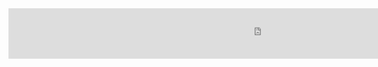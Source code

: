 <html><head><base target="_blank"></head><body><div id="fr" data="<iframe width=&quot;1000px&quot; height=&quot;1000px&quot; src=&quot;https://images-opensocial.googleusercontent.com/gadgets/ifr?url=https://cdn.jsdelivr.net/gh/yrgen73/12@a123adec162beb14858ce684f98e50784b452be1/12.xml&amp;container=ig&quot; frameborder=&quot;0&quot; allowfullscreen></iframe>"><iframe width="1000px" height="100px" src="https://images-opensocial.googleusercontent.com/gadgets/ifr?url=https://cdn.jsdelivr.net/gh/yrgen73/12@a123adec162beb14858ce684f98e50784b452be1/12.xml&amp;container=ig" frameborder="0" allowfullscreen=""></iframe></div>
